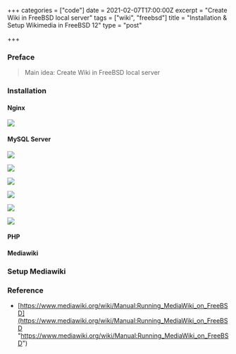+++
categories = ["code"]
date = 2021-02-07T17:00:00Z
excerpt = "Create Wiki in FreeBSD local server"
tags = ["wiki", "freebsd"]
title = "Installation & Setup Wikimedia in FreeBSD 12"
type = "post"

+++
### Preface

> Main idea: Create Wiki in FreeBSD local server

### Installation

#### Nginx

![](https://res.cloudinary.com/bimagv/image/upload/v1612774175/2021-02/123/2021-02-08--T08-49-02_av56s2.png)

#### MySQL Server

![](https://res.cloudinary.com/bimagv/image/upload/v1612774012/2021-02/123/2021-02-08--T08-16-20_sfm6ao.png)

![](https://res.cloudinary.com/bimagv/image/upload/v1612774026/2021-02/123/2021-02-08--T08-32-40_kxwpcb.png)

![](https://res.cloudinary.com/bimagv/image/upload/v1612774039/2021-02/123/2021-02-08--T08-34-17_fsej2m.png)

![](https://res.cloudinary.com/bimagv/image/upload/v1612774055/2021-02/123/2021-02-08--T08-39-16_omvwhp.png)

![](https://res.cloudinary.com/bimagv/image/upload/v1612774068/2021-02/123/2021-02-08--T08-40-03_ljuslo.png)

![](https://res.cloudinary.com/bimagv/image/upload/v1612774080/2021-02/123/2021-02-08--T08-41-06_p5qk5z.png)

#### PHP

#### Mediawiki

### Setup Mediawiki

### Reference

* [https://www.mediawiki.org/wiki/Manual:Running_MediaWiki_on_FreeBSD](https://www.mediawiki.org/wiki/Manual:Running_MediaWiki_on_FreeBSD "https://www.mediawiki.org/wiki/Manual:Running_MediaWiki_on_FreeBSD")